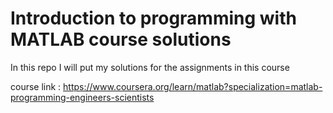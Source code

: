 # Introduction to programming with MATLAB course solutions

In this repo I will put my solutions for the assignments in this course

course link : https://www.coursera.org/learn/matlab?specialization=matlab-programming-engineers-scientists
